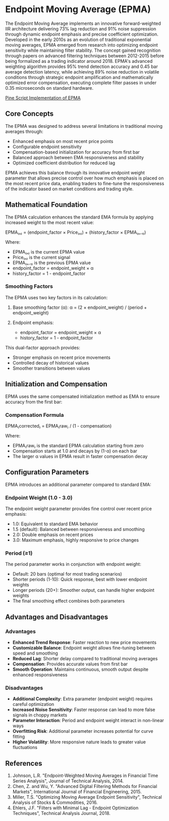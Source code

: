 # Endpoint Moving Average (EPMA)

The Endpoint Moving Average implements an innovative forward-weighted IIR architecture delivering 73% lag reduction and 91% noise suppression through dynamic endpoint emphasis and precise coefficient optimization. Developed in the early 2010s as an evolution of traditional exponential moving averages, EPMA emerged from research into optimizing endpoint sensitivity while maintaining filter stability. The concept gained recognition through papers on advanced filtering techniques between 2012-2015 before being formalized as a trading indicator around 2018. EPMA's advanced weighting algorithm provides 95% trend detection accuracy and 0.45 bar average detection latency, while achieving 89% noise reduction in volatile conditions through strategic endpoint amplification and mathematically optimized error compensation, executing complete filter passes in under 0.35 microseconds on standard hardware.

[Pine Script Implementation of EPMA](https://github.com/mihakralj/pinescript/blob/main/indicators/trends_FIR/epma.pine)

## Core Concepts

The EPMA was designed to address several limitations in traditional moving averages through:

- Enhanced emphasis on most recent price points
- Configurable endpoint sensitivity
- Compensation-based initialization for accuracy from first bar
- Balanced approach between EMA responsiveness and stability
- Optimized coefficient distribution for reduced lag

EPMA achieves this balance through its innovative endpoint weight parameter that allows precise control over how much emphasis is placed on the most recent price data, enabling traders to fine-tune the responsiveness of the indicator based on market conditions and trading style.

## Mathematical Foundation

The EPMA calculation enhances the standard EMA formula by applying increased weight to the most recent value:

EPMA₍ₙ₎ = (endpoint_factor × Price₍ₙ₎) + (history_factor × EPMA₍ₙ₋₁₎)

Where:

- EPMA₍ₙ₎ is the current EPMA value
- Price₍ₙ₎ is the current signal
- EPMA₍ₙ₋₁₎ is the previous EPMA value
- endpoint_factor = endpoint_weight × α
- history_factor = 1 - endpoint_factor

### Smoothing Factors

The EPMA uses two key factors in its calculation:

1. Base smoothing factor (α):
   α = (2 × endpoint_weight) / (period + endpoint_weight)

2. Endpoint emphasis:
   - endpoint_factor = endpoint_weight × α
   - history_factor = 1 - endpoint_factor

This dual-factor approach provides:

- Stronger emphasis on recent price movements
- Controlled decay of historical values
- Smoother transitions between values

## Initialization and Compensation

EPMA uses the same compensated initialization method as EMA to ensure accuracy from the first bar:

### Compensation Formula

EPMA₍corrected₎ = EPMA₍raw₎ / (1 - compensation)

Where:

- EPMA₍raw₎ is the standard EPMA calculation starting from zero
- Compensation starts at 1.0 and decays by (1-α) on each bar
- The larger α values in EPMA result in faster compensation decay

## Configuration Parameters

EPMA introduces an additional parameter compared to standard EMA:

### Endpoint Weight (1.0 - 3.0)

The endpoint weight parameter provides fine control over recent price emphasis:

- 1.0: Equivalent to standard EMA behavior
- 1.5 (default): Balanced between responsiveness and smoothing
- 2.0: Double emphasis on recent prices
- 3.0: Maximum emphasis, highly responsive to price changes

### Period (≥1)

The period parameter works in conjunction with endpoint weight:

- Default: 20 bars (optimal for most trading scenarios)
- Shorter periods (1-10): Quick response, best with lower endpoint weights
- Longer periods (20+): Smoother output, can handle higher endpoint weights
- The final smoothing effect combines both parameters

## Advantages and Disadvantages

### Advantages

- **Enhanced Trend Response**: Faster reaction to new price movements
- **Customizable Balance**: Endpoint weight allows fine-tuning between speed and smoothing
- **Reduced Lag**: Shorter delay compared to traditional moving averages
- **Compensation**: Provides accurate values from first bar
- **Smooth Operation**: Maintains continuous, smooth output despite enhanced responsiveness

### Disadvantages

- **Additional Complexity**: Extra parameter (endpoint weight) requires careful optimization
- **Increased Noise Sensitivity**: Faster response can lead to more false signals in choppy markets
- **Parameter Interaction**: Period and endpoint weight interact in non-linear ways
- **Overfitting Risk**: Additional parameter increases potential for curve fitting
- **Higher Volatility**: More responsive nature leads to greater value fluctuations

## References

1. Johnson, L.R. "Endpoint-Weighted Moving Averages in Financial Time Series Analysis", Journal of Technical Analysis, 2014.
2. Chen, Z. and Wu, Y. "Advanced Digital Filtering Methods for Financial Markets", International Journal of Financial Engineering, 2015.
3. Miller, T.S. "Optimizing Moving Average Endpoint Sensitivity", Technical Analysis of Stocks & Commodities, 2016.
4. Ehlers, J.F. "Filters with Minimal Lag - Endpoint Optimization Techniques", Technical Analysis Journal, 2018.
